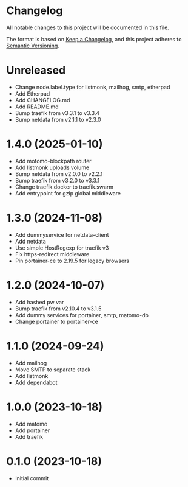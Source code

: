 # Changelog

All notable changes to this project will be documented in this file.

The format is based on [Keep a Changelog](https://keepachangelog.com/en/1.0.0/),
and this project adheres to [Semantic Versioning](https://semver.org/spec/v2.0.0.html).

<!-- You should *NOT* be adding new change log entries to this file.
     You should create a file in the news directory instead.
     For helpful instructions, please see:
     https://6.docs.plone.org/volto/developer-guidelines/contributing.html#create-a-pull-request
-->

<!-- towncrier release notes start -->

# Unreleased
- Change node.label.type for listmonk, mailhog, smtp, etherpad
- Add Etherpad
- Add CHANGELOG.md
- Add README.md
- Bump traefik from v3.3.1 to v3.3.4
- Bump netdata from v2.1.1 to v2.3.0

# 1.4.0 (2025-01-10)
- Add motomo-blockpath router
- Add listmonk uploads volume
- Bump netdata from v2.0.0 to v2.2.1
- Bump traefik from v3.2.0 to v3.3.1
- Change traefik.docker to traefik.swarm
- Add entrypoint for gzip global middleware

# 1.3.0 (2024-11-08)
- Add dummyservice for netdata-client
- Add netdata
- Use simple HostRegexp for traefik v3
- Fix https-redirect middleware
- Pin portainer-ce to 2.19.5 for legacy browsers

# 1.2.0 (2024-10-07)
- Add hashed pw var
- Bump traefik from v2.10.4 to v3.1.5
- Add dummy services for portainer, smtp, matomo-db
- Change portainer to portainer-ce

# 1.1.0 (2024-09-24)
- Add mailhog
- Move SMTP to separate stack
- Add listmonk
- Add dependabot

# 1.0.0 (2023-10-18)
- Add matomo
- Add portainer
- Add traefik

# 0.1.0 (2023-10-18)
- Initial commit